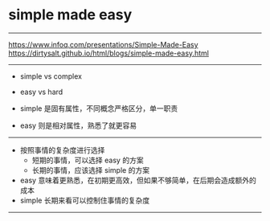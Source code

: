 # simple made easy

---

https://www.infoq.com/presentations/Simple-Made-Easy
https://dirtysalt.github.io/html/blogs/simple-made-easy.html

---

- simple vs complex
- easy vs hard

- simple 是固有属性，不同概念严格区分，单一职责
- easy 则是相对属性，熟悉了就更容易

---

- 按照事情的复杂度进行选择
    - 短期的事情，可以选择 easy 的方案
    - 长期的事情，应该选择 simple 的方案
- easy 意味着更熟悉，在初期更高效，但如果不够简单，在后期会造成额外的成本
- simple 长期来看可以控制住事情的复杂度

---


